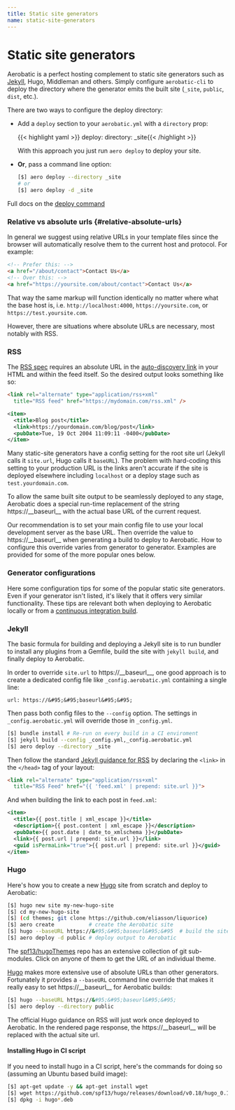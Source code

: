 ```yaml
---
title: Static site generators
name: static-site-generators
---
```


# Static site generators

Aerobatic is a perfect hosting complement to static site generators such as [Jekyll](https://jekyllrb.com/), Hugo, Middleman and others. Simply configure `aerobatic-cli` to deploy the directory where the generator emits the built site (`_site`, `public`, `dist`, etc.).

There are two ways to configure the deploy directory:

* Add a `deploy` section to your `aerobatic.yml` with a `directory` prop:

  {{< highlight yaml >}}
  deploy:
    directory: _site{{< /highlight >}}

  With this approach you just run `aero deploy` to deploy your site.

* **Or**, pass a command line option:

  ~~~sh
  [$] aero deploy --directory _site
  # or
  [$] aero deploy -d _site
  ~~~

Full docs on the [deploy command](/docs/cli/#deploy)

### Relative vs absolute urls {#relative-absolute-urls}
In general we suggest using relative URLs in your template files since the browser will automatically resolve them to the current host and protocol. For example:

~~~html
<!-- Prefer this: -->
<a href="/about/contact">Contact Us</a>
<!-- Over this: -->
<a href="https://yoursite.com/about/contact">Contact Us</a>
~~~

That way the same markup will function identically no matter where what the base host is, i.e. `http://localhost:4000`, `https://yoursite.com`, or `https://test.yoursite.com`.

However, there are situations where absolute URLs are necessary, most notably with RSS.

### RSS
The [RSS spec](https://cyber.harvard.edu/rss/rss.html) requires an absolute URL in the [auto-discovery link](https://developer.mozilla.org/en-US/docs/Web/RSS/Getting_Started/Syndicating) in your HTML and within the feed itself. So the desired output looks something like so:

~~~html
<link rel="alternate" type="application/rss+xml"
  title="RSS feed" href="https://mydomain.com/rss.xml" />
~~~

~~~xml
<item>
  <title>Blog post</title>
  <link>https://yourdomain.com/blog/post</link>
  <pubDate>Tue, 19 Oct 2004 11:09:11 -0400</pubDate>
</item>
~~~

Many static-site generators have a config setting for the root site url (Jekyll calls it `site.url`, Hugo calls it `baseURL`). The problem with hard-coding this setting to your production URL is the links aren't accurate if the site is deployed elsewhere including `localhost` or a deploy stage such as `test.yourdomain.com`.

To allow the same built site output to be seamlessly deployed to any stage, Aerobatic does a special run-time replacement of the string <span class="code">https://&#95;&#95;baseurl&#95;&#95;</span> with the actual base URL of the current request.

Our recommendation is to set your main config file to use your local development server as the base URL. Then override the value to <span class="code">https://&#95;&#95;baseurl&#95;&#95;</span> when generating a build to deploy to Aerobatic. How to configure this override varies from generator to generator. Examples are provided for some of the more popular ones below.

### Generator configurations
Here some configuration tips for some of the popular static site generators. Even if your generator isn't listed, it's likely that it offers very similar functionality. These tips are relevant both when deploying to Aerobatic locally or from a [continuous integration build](/docs/continuous-deployment/).

### Jekyll

The basic formula for building and deploying a Jekyll site is to run bundler to install any plugins from a Gemfile, build the site with `jekyll build`, and finally deploy to Aerobatic.

In order to override `site.url` to <span class="code">https://&#95;&#95;baseurl&#95;&#95;</span>, one good approach is to create a dedicated config file like `_config.aerobatic.yml` containing a single line:

~~~text
url: https://&#95;&#95;baseurl&#95;&#95;
~~~

Then pass both config files to the `--config` option. The settings in `_config.aerobatic.yml` will override those in `_config.yml`.

~~~sh
[$] bundle install # Re-run on every build in a CI enviroment
[$] jekyll build --config _config.yml,_config.aerobatic.yml
[$] aero deploy --directory _site
~~~

Then follow the standard [Jekyll guidance for RSS](http://jekyll.tips/jekyll-casts/rss-feed/) by declaring the `<link>` in the `</head>` tag of your layout:

~~~html
<link rel="alternate" type="application/rss+xml"
  title="RSS Feed" href="{{ 'feed.xml' | prepend: site.url }}">
~~~

And when building the link to each post in `feed.xml`:

~~~xml
<item>
  <title>{{ post.title | xml_escape }}</title>
  <description>{{ post.content | xml_escape }}</description>
  <pubDate>{{ post.date | date_to_xmlschema }}</pubDate>
  <link>{{ post.url | prepend: site.url }}</link>
  <guid isPermaLink="true">{{ post.url | prepend: site.url }}</guid>
</item>
~~~

### Hugo

Here's how you to create a new [Hugo](https://gohugo.io/) site from scratch and deploy to Aerobatic:

~~~sh
[$] hugo new site my-new-hugo-site
[$] cd my-new-hugo-site
[$] (cd themes; git clone https://github.com/eliasson/liquorice)
[$] aero create           # create the Aerobatic site
[$] hugo --baseURL https://&#95;&#95;baseurl&#95;&#95  # build the site
[$] aero deploy -d public # deploy output to Aerobatic
~~~

The [spf13/hugoThemes](https://github.com/spf13/hugoThemes) repo has an extensive collection of git sub-modules. Click on anyone of them to get the URL of an individual theme.

[Hugo](https://gohugo.io/) makes more extensive use of absolute URLs than other generators. Fortunately it provides a `--baseURL` command line override that makes it really easy to set <span class="code">https://&#95;&#95;baseurl&#95;&#95;</span> for Aerobatic builds:

~~~sh
[$] hugo --baseURL https://&#95;&#95;baseurl&#95;&#95;
[$] aero deploy --directory public
~~~

The official Hugo guidance on RSS will just work once deployed to Aerobatic. In the rendered page response, the <span class="code">https://&#95;&#95;baseurl&#95;&#95;</span> will be replaced with the actual site url.

#### Installing Hugo in CI script
If you need to install hugo in a CI script, here's the commands for doing so (assuming an Ubuntu based build image):

~~~sh
[$] apt-get update -y && apt-get install wget
[$] wget https://github.com/spf13/hugo/releases/download/v0.18/hugo_0.18-64bit.deb
[$] dpkg -i hugo*.deb
~~~
